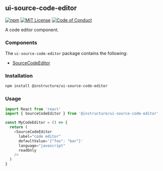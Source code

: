 ## ui-source-code-editor

[![npm][npm]][npm-url]
[![MIT License][license-badge]][license]
[![Code of Conduct][coc-badge]][coc]

A code editor component.

### Components

The `ui-source-code-editor` package contains the following:

- [SourceCodeEditor](SourceCodeEditor)

### Installation

```sh
npm install @instructure/ui-source-code-editor
```

### Usage

```js
import React from 'react'
import { SourceCodeEditor } from '@instructure/ui-source-code-editor'

const MyCodeEditor = () => {
  return (
    <SourceCodeEditor
      label="code editor"
      defaultValue='{"foo": "bar"}'
      language="javascript"
      readOnly
    />
  )
}
```

[npm]: https://img.shields.io/npm/v/@instructure/ui-source-code-editor.svg
[npm-url]: https://npmjs.com/package/@instructure/ui-source-code-editor
[license-badge]: https://img.shields.io/npm/l/instructure-ui.svg?style=flat-square
[license]: https://github.com/instructure/instructure-ui/blob/master/LICENSE.md
[coc-badge]: https://img.shields.io/badge/code%20of-conduct-ff69b4.svg?style=flat-square
[coc]: https://github.com/instructure/instructure-ui/blob/master/CODE_OF_CONDUCT.md

